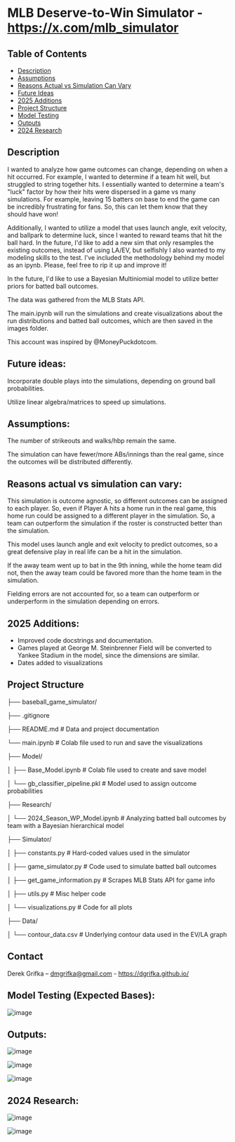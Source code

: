 # MLB Deserve-to-Win Simulator - https://x.com/mlb_simulator

## Table of Contents
- [Description](#description)
- [Assumptions](#assumptions)
- [Reasons Actual vs Simulation Can Vary](#reasons-actual-vs-simulation-can-vary)
- [Future Ideas](#future-ideas)
- [2025 Additions](#2025-additions)
- [Project Structure](#project-structure)
- [Model Testing](#model-testing-expected-bases)
- [Outputs](#outputs)
- [2024 Research](#2024-research)
  
## Description

I wanted to analyze how game outcomes can change, depending on when a hit occurred. For example, I wanted to determine if a team hit well, but struggled to string together hits. I essentially wanted to determine a team's "luck" factor by how their hits were dispersed in a game vs many simulations. For example, leaving 15 batters on base to end the game can be incredibly frustrating for fans. So, this can let them know that they should have won!

Additionally, I wanted to utilize a model that uses launch angle, exit velocity, and ballpark to determine luck, since I wanted to reward teams that hit the ball hard. In the future, I'd like to add a new sim that only resamples the existing outcomes, instead of using LA/EV, but selfishly I also wanted to my modeling skills to the test. I've included the methodology behind my model as an ipynb. Please, feel free to rip it up and improve it!

In the future, I'd like to use a Bayesian Multiniomial model to utilize better priors for batted ball outcomes.

The data was gathered from the MLB Stats API.

The main.ipynb will run the simulations and create visualizations about the run distributions and batted ball outcomes, which are then saved in the images folder.

This account was inspired by @MoneyPuckdotcom.

## Future ideas:

Incorporate double plays into the simulations, depending on ground ball probabilities.

Utilize linear algebra/matrices to speed up simulations.

## Assumptions:

The number of strikeouts and walks/hbp remain the same.

The simulation can have fewer/more ABs/innings than the real game, since the outcomes will be distributed differently.

## Reasons actual vs simulation can vary:

This simulation is outcome agnostic, so different outcomes can be assigned to each player. So, even if Player A hits a home run in the real game, this home run could be assigned to a different player in the simulation. So, a team can outperform the simulation if the roster is constructed better than the simulation.

This model uses launch angle and exit velocity to predict outcomes, so a great defensive play in real life can be a hit in the simulation.

If the away team went up to bat in the 9th inning, while the home team did not, then the away team could be favored more than the home team in the simulation.

Fielding errors are not accounted for, so a team can outperform or underperform in the simulation depending on errors.

## 2025 Additions:

- Improved code docstrings and documentation.
- Games played at George M. Steinbrenner Field will be converted to Yankee Stadium in the model, since the dimensions are similar.
- Dates added to visualizations

## Project Structure

├── baseball_game_simulator/

├── .gitignore

├── README.md # Data and project documentation

└── main.ipynb # Colab file used to run and save the visualizations

├── Model/

│   ├── Base_Model.ipynb # Colab file used to create and save model

│   └── gb_classifier_pipeline.pkl # Model used to assign outcome probabilities

├── Research/

│   └── 2024_Season_WP_Model.ipynb # Analyzing batted ball outcomes by team with a Bayesian hierarchical model

├── Simulator/

│   ├── constants.py # Hard-coded values used in the simulator

│   ├── game_simulator.py # Code used to simulate batted ball outcomes

│   ├── get_game_information.py # Scrapes MLB Stats API for game info

│   ├── utils.py # Misc helper code

│   └── visualizations.py # Code for all plots

├── Data/

│   └── contour_data.csv # Underlying contour data used in the EV/LA graph

## Contact

Derek Grifka – dmgrifka@gmail.com - https://dgrifka.github.io/

## Model Testing (Expected Bases):

![image](https://github.com/user-attachments/assets/4c8390a4-3467-4992-b160-f6d54e4af679)

## Outputs:

![image](https://github.com/user-attachments/assets/21e0a3b1-2114-4134-88d6-0284c76af581)

![image](https://github.com/user-attachments/assets/94a04426-ba4e-40a0-ac36-06533fba7b6e)

![image](https://github.com/user-attachments/assets/75a29e0d-7eff-490b-bac1-34fe6c9af2d9)

## 2024 Research:

![image](https://github.com/user-attachments/assets/c3482c9c-cbfd-426d-b2a2-71b01165d0fb)

![image](https://github.com/user-attachments/assets/e74267f4-fe24-47f3-a075-1f9405c27612)


